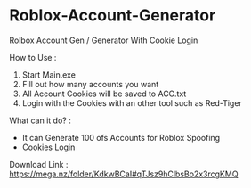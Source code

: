 # Roblox-Account-Generator
Rolbox Account Gen / Generator With Cookie Login

How to Use : 
1. Start Main.exe
2. Fill out how many accounts you want
3. All Account Cookies will be saved to ACC.txt
4. Login with the Cookies with an other tool such as Red-Tiger

   

What can it do? :
- It can Generate 100 ofs Accounts for Roblox Spoofing
- Cookies Login

Download Link :
https://mega.nz/folder/KdkwBCaI#qTJsz9hClbsBo2x3rcgKMQ
